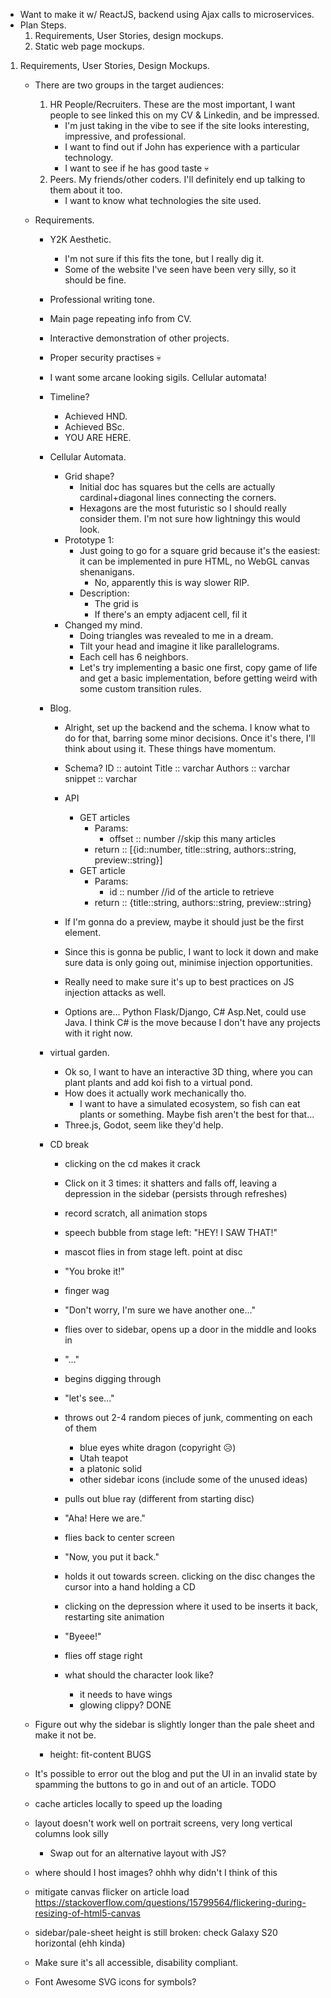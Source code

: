 + Want to make it w/ ReactJS, backend using Ajax calls to microservices.
+ Plan Steps.
	1. Requirements, User Stories, design mockups.
	2. Static web page mockups.

1. Requirements, User Stories, Design Mockups.
	+ There are two groups in the target audiences:
		1. HR People/Recruiters. These are the most important, I want people to see linked this on my CV & Linkedin, and be impressed.
			+ I'm just taking in the vibe to see if the site looks interesting, impressive, and professional.
			+ I want to find out if John has experience with a particular technology.
			+ I want to see if he has good taste 💀
		2. Peers. My friends/other coders. I'll definitely end up talking to them about it too.
			+ I want to know what technologies the site used.

	+ Requirements.
		+ Y2K Aesthetic. 
			+ I'm not sure if this fits the tone, but I really dig it.
			+ Some of the website I've seen have been very silly, so it should be fine.
		+ Professional writing tone.
		+ Main page repeating info from CV.
		+ Interactive demonstration of other projects.
		+ Proper security practises 💀
		
		+ I want some arcane looking sigils. Cellular automata!
		
		+ Timeline?
			+ Achieved HND.
			+ Achieved BSc.
			+ YOU ARE HERE.
		
		+ Cellular Automata.
			+ Grid shape?
				+ Initial doc has squares but the cells are actually cardinal+diagonal lines connecting the corners.
				+ Hexagons are the most futuristic so I should really consider them.
				  I'm not sure how lightningy this would look.
			+ Prototype 1:
				+ Just going to go for a square grid because it's the easiest: it can be implemented in pure HTML,
				  no WebGL canvas shenanigans.
					+ No, apparently this is way slower RIP.
				+ Description:
					+ The grid is 
					+ If there's an empty adjacent cell, fil it
			+ Changed my mind.
				+ Doing triangles was revealed to me in a dream.
				+ Tilt your head and imagine it like parallelograms.
				+ Each cell has 6 neighbors.
				+ Let's try implementing a basic one first, copy game of life and get a basic implementation,
				  before getting weird with some custom transition rules.

		+ Blog.
			+ Alright, set up the backend and the schema. I know what to do for that, barring some minor decisions.
			  Once it's there, I'll think about using it. These things have momentum.
			+ Schema?
				ID :: autoint
				Title :: varchar
				Authors :: varchar
				snippet :: varchar
				
			+ API
				+ GET articles
					+ Params:
						+ offset :: number //skip this many articles
					+ return :: [{id::number, title::string, authors::string, preview::string}]
				+ GET article
					+ Params:
						+ id :: number //id of the article to retrieve
					+ return :: {title::string, authors::string, preview::string}
			+ If I'm gonna do a preview, maybe it should just be the first element.
			+ Since this is gonna be public, I want to lock it down and make sure data is only going out, minimise injection opportunities.
			+ Really need to make sure it's up to best practices on JS injection attacks as well.
			+ Options are... Python Flask/Django, C# Asp.Net, could use Java. I think C# is the move because I don't have any projects with it right now.

		+ virtual garden.
			+ Ok so, I want to have an interactive 3D thing, where you can plant plants and add koi fish to a virtual pond.
			+ How does it actually work mechanically tho.
				+ I want to have a simulated ecosystem, so fish can eat plants or something. Maybe fish aren't the best for that...
			+ Three.js, Godot, seem like they'd help.

		+ CD break
			+ clicking on the cd makes it crack
			+ Click on it 3 times: it shatters and falls off, leaving a depression in the sidebar (persists through refreshes)
			
			+ record scratch, all animation stops
			+ speech bubble from stage left: "HEY! I SAW THAT!"
			+ mascot flies in from stage left. point at disc
			+ "You broke it!" 
			+ finger wag
			+ "Don't worry, I'm sure we have another one..."
			+ flies over to sidebar, opens up a door in the middle and looks in
			+ "..."
			+ begins digging through
			+ "let's see..."
			+ throws out 2-4 random pieces of junk, commenting on each of them
				+ blue eyes white dragon (copyright 😥)
				+ Utah teapot
				+ a platonic solid
				+ other sidebar icons (include some of the unused ideas)
				
			+ pulls out blue ray (different from starting disc)
			+ "Aha! Here we are."
			+ flies back to center screen
			+ "Now, you put it back."
			+ holds it out towards screen. clicking on the disc changes the cursor into a hand holding a CD
			+ clicking on the depression where it used to be inserts it back, restarting site animation
			+ "Byeee!"
			+ flies off stage right
			
			+ what should the character look like?
				+ it needs to have wings
				+ glowing clippy?
DONE
	+ Figure out why the sidebar is slightly longer than the pale sheet and make it not be.
		+ height: fit-content
BUGS
	+ It's possible to error out the blog and put the UI in an invalid state by spamming the buttons to go in and out of an article. 
TODO
	+ cache articles locally to speed up the loading
	+ layout doesn't work well on portrait screens, very long vertical columns look silly
		+ Swap out for an alternative layout with JS?
	+ where should I host images? ohhh why didn't I think of this
	+ mitigate canvas flicker on article load https://stackoverflow.com/questions/15799564/flickering-during-resizing-of-html5-canvas
	+ sidebar/pale-sheet height is still broken: check Galaxy S20 horizontal (ehh kinda)
	+ Make sure it's all accessible, disability compliant.
	+ Font Awesome SVG icons for symbols?